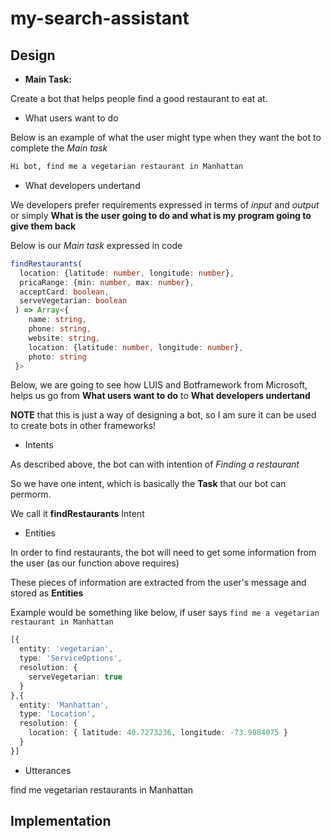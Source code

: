 # my-search-assistant

## Design

* **Main Task:** 

Create a bot that helps people find a good restaurant to eat at.

* What users want to do

Below is an example of what the user might type when they want the bot to complete the *Main task*

```sh
Hi bot, find me a vegetarian restaurant in Manhattan
```

* What developers undertand

We developers prefer requirements expressed in terms of *input* and *output* or simply **What is the user going to do and what is my program going to give them back**

Below is our *Main task* expressed in code
```typescript
findRestaurants(
  location: {latitude: number, longitude: number},
  pricaRange: {min: number, max: number},
  acceptCard: boolean,
  serveVegetarian: boolean
 ) => Array<{
    name: string,
    phone: string,
    website: string,
    location: {latitude: number, longitude: number},
    photo: string
 }>
 ```
 
 Below, we are going to see how LUIS and Botframework from Microsoft, helps us go from **What users want to do** to **What developers undertand**

**NOTE** that this is just a way of designing a bot, so I am sure it can be used to create bots in other frameworks! 
 
* Intents

As described above, the bot can with intention of *Finding a restaurant*

So we have one intent, which is basically the **Task** that our bot can permorm.

We call it **findRestaurants** Intent

* Entities

In order to find restaurants, the bot will need to get some information from the user (as our function above requires)

These pieces of information are extracted from the user's message and stored as **Entities**

Example would be something like below, if user says `find me a vegetarian restaurant in Manhattan`

```typescript
[{
  entity: 'vegetarian',
  type: 'ServiceOptions',
  resolution: {
    serveVegetarian: true
  }
},{
  entity: 'Manhattan',
  type: 'Location',
  resolution: {
    location: { latitude: 40.7273236, longitude: -73.9884075 }
  }
}]
```

* Utterances

find me vegetarian restaurants in Manhattan


## Implementation
